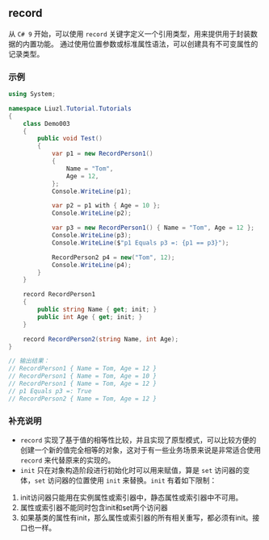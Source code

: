 ## record
从 `C# 9` 开始，可以使用 `record` 关键字定义一个引用类型，用来提供用于封装数据的内置功能。 通过使用位置参数或标准属性语法，可以创建具有不可变属性的记录类型。

### 示例
```csharp
using System;

namespace Liuzl.Tutorial.Tutorials
{
    class Demo003
    {
        public void Test()
        {
            var p1 = new RecordPerson1()
            {
                Name = "Tom",
                Age = 12,
            };
            Console.WriteLine(p1);

            var p2 = p1 with { Age = 10 };
            Console.WriteLine(p2);

            var p3 = new RecordPerson1() { Name = "Tom", Age = 12 };
            Console.WriteLine(p3);
            Console.WriteLine($"p1 Equals p3 =: {p1 == p3}");

            RecordPerson2 p4 = new("Tom", 12);
            Console.WriteLine(p4);
        }
    }

    record RecordPerson1
    {
        public string Name { get; init; }
        public int Age { get; init; }
    }

    record RecordPerson2(string Name, int Age);
}

// 输出结果：
// RecordPerson1 { Name = Tom, Age = 12 }
// RecordPerson1 { Name = Tom, Age = 10 }
// RecordPerson1 { Name = Tom, Age = 12 }
// p1 Equals p3 =: True
// RecordPerson2 { Name = Tom, Age = 12 }
```

### 补充说明
* `record` 实现了基于值的相等性比较，并且实现了原型模式，可以比较方便的创建一个新的值完全相等的对象，这对于有一些业务场景来说是非常适合使用 `record` 来代替原来的实现的。
* `init` 只在对象构造阶段进行初始化时可以用来赋值，算是 `set` 访问器的变体，`set` 访问器的位置使用 `init` 来替换。`init` 有着如下限制：
1. init访问器只能用在实例属性或索引器中，静态属性或索引器中不可用。
2. 属性或索引器不能同时包含init和set两个访问器
3. 如果基类的属性有init，那么属性或索引器的所有相关重写，都必须有init。接口也一样。